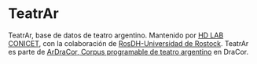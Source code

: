 # TeatrAr

TeatrAr, base de datos de teatro argentino. Mantenido por [HD LAB CONICET](https://hdlab.space/), con la colaboración de [RosDH-Universidad de Rostock](https://www.germanistik.uni-rostock.de/en/forschung/digital-humanities/rosdh/). TeatrAr es parte de [ArDraCor, Corpus programable de teatro argentino](https://github.com/dracor-org/ardracor/tree/main/tei) en DraCor.
